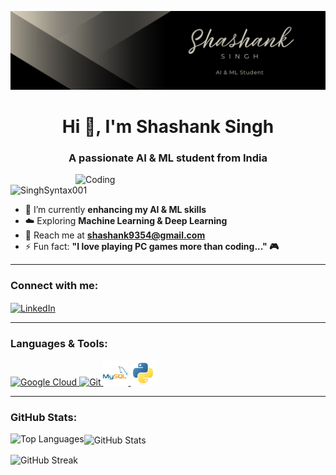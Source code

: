 ![logo](https://github.com/SinghSyntax001/SinghSyntax001/blob/main/Shashank.png)

<h1 align="center">Hi 👋, I'm Shashank Singh</h1>
<h3 align="center">A passionate AI & ML student from India</h3>

<img align="right" alt="Coding" width="400px" src="https://media.tenor.com/nhYIwesZ87oAAAAd/rytis-modestas.gif">

<p align="left">
    <img src="https://komarev.com/ghpvc/?username=SinghSyntax001&label=Profile%20views&color=0e75b6&style=flat" alt="SinghSyntax001" />
</p>

- 🌱 I’m currently **enhancing my AI & ML skills**  
- ☁️ Exploring **Machine Learning & Deep Learning**  
- 📧 Reach me at **[shashank9354@gmail.com](mailto:shashank9354@gmail.com)**  
- ⚡ Fun fact: **"I love playing PC games more than coding..." 🎮**  

---

### **Connect with me:**
<p align="left">
    <a href="https://linkedin.com/in/shashank-singh-14a682282" target="_blank">
        <img align="center" src="https://raw.githubusercontent.com/rahuldkjain/github-profile-readme-generator/master/src/images/icons/Social/linked-in-alt.svg" alt="LinkedIn" height="30" width="40" />
    </a>
</p>

---

### **Languages & Tools:**
<p align="left">
    <a href="https://cloud.google.com" target="_blank" rel="noreferrer">
        <img src="https://www.vectorlogo.zone/logos/google_cloud/google_cloud-icon.svg" alt="Google Cloud" width="40" height="40"/>
    </a>
    <a href="https://git-scm.com/" target="_blank" rel="noreferrer">
        <img src="https://www.vectorlogo.zone/logos/git-scm/git-scm-icon.svg" alt="Git" width="40" height="40"/>
    </a>
    <a href="https://www.mysql.com/" target="_blank" rel="noreferrer">
        <img src="https://raw.githubusercontent.com/devicons/devicon/master/icons/mysql/mysql-original-wordmark.svg" alt="MySQL" width="40" height="40"/>
    </a>
    <a href="https://www.python.org" target="_blank" rel="noreferrer">
        <img src="https://raw.githubusercontent.com/devicons/devicon/master/icons/python/python-original.svg" alt="Python" width="40" height="40"/>
    </a>
</p>

---

### **GitHub Stats:**
<p>
    <img align="left" src="https://github-readme-stats.vercel.app/api/top-langs?username=SinghSyntax001&show_icons=true&locale=en&layout=compact" alt="Top Languages" />
</p>

<p>
    <img align="center" src="https://github-readme-stats.vercel.app/api?username=SinghSyntax001&show_icons=true&locale=en" alt="GitHub Stats" />
</p>

<p>
    <img align="center" src="https://github-readme-streak-stats.herokuapp.com/?user=SinghSyntax001&" alt="GitHub Streak" />
</p>
